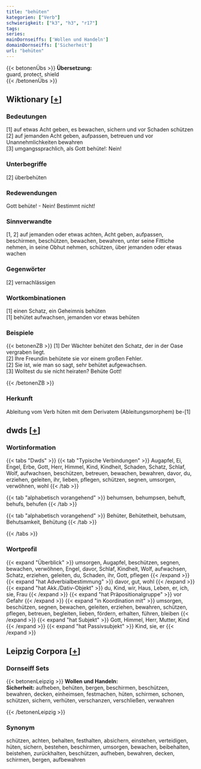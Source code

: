 ```yaml
---
title: "behüten"
kategorien: ["Verb"]
schwierigkeit: ["k3", "h3", "r17"]
tags:
series:
mainDornseiffs: ['Wollen und Handeln']
domainDornseiffs: ['Sicherheit']
url: "behüten"
---
```


{{< betonenÜbs >}}
**Übersetzung:**  
guard, protect, shield  
{{< /betonenÜbs >}}

## Wiktionary [[+](https://de.wiktionary.org/wiki/behüten)]

### Bedeutungen
[1] auf etwas Acht geben, es bewachen, sichern und vor Schaden schützen  
[2] auf jemanden Acht geben, aufpassen, betreuen und vor Unannehmlichkeiten bewahren  
[3] umgangssprachlich, als Gott behüte!: Nein!  

### Unterbegriffe
[2] überbehüten  

### Redewendungen
Gott behüte! - Nein! Bestimmt nicht!  

### Sinnverwandte
[1, 2] auf jemanden oder etwas achten, Acht geben, aufpassen, beschirmen, beschützen, bewachen, bewahren, unter seine Fittiche nehmen, in seine Obhut nehmen, schützen, über jemanden oder etwas wachen  

### Gegenwörter
[2] vernachlässigen  

### Wortkombinationen
[1] einen Schatz, ein Geheimnis behüten  
[1] behütet aufwachsen, jemanden vor etwas behüten  

### Beispiele
{{< betonenZB >}}
[1] Der Wächter behütet den Schatz, der in der Oase vergraben liegt.  
[2] Ihre Freundin behütete sie vor einem großen Fehler.  
[2] Sie ist, wie man so sagt, sehr behütet aufgewachsen.  
[3] Wolltest du sie nicht heiraten? Behüte Gott!  

{{< /betonenZB >}}
### Herkunft
Ableitung vom Verb hüten mit dem Derivatem (Ableitungsmorphem) be-[1]  



## dwds [[+](https://www.dwds.de/wb/behüten)]

### Wortinformation
{{< tabs "Dwds" >}}
{{< tab "Typische Verbindungen" >}}
Augapfel, Ei, Engel, Erbe, Gott, Herr, Himmel, Kind, Kindheit, Schaden, Schatz, Schlaf, Wolf, aufwachsen, beschützen, betreuen, bewachen, bewahren, davor, du, erziehen, geleiten, ihr, lieben, pflegen, schützen, segnen, umsorgen, verwöhnen, wohl
{{< /tab >}}

{{< tab "alphabetisch vorangehend" >}}
behumsen, behumpsen, behuft, behufs, behufen
{{< /tab >}}

{{< tab "alphabetisch vorangehend" >}}
Behüter, Behütetheit, behutsam, Behutsamkeit, Behütung
{{< /tab >}}

{{< /tabs >}}

### Wortprofil
{{< expand "Überblick" >}} umsorgen, Augapfel, beschützen, segnen, bewachen, verwöhnen, Engel, davor, Schlaf, Kindheit, Wolf, aufwachsen, Schatz, erziehen, geleiten, du, Schaden, ihr, Gott, pflegen {{< /expand >}}
{{< expand "hat Adverbialbestimmung" >}} davor, gut, wohl {{< /expand >}}
{{< expand "hat Akk./Dativ-Objekt" >}} du, Kind, wir, Haus, Leben, er, ich, sie, Frau {{< /expand >}}
{{< expand "hat Präpositionalgruppe" >}} vor Gefahr {{< /expand >}}
{{< expand "in Koordination mit" >}} umsorgen, beschützen, segnen, bewachen, geleiten, erziehen, bewahren, schützen, pflegen, betreuen, begleiten, lieben, fördern, erhalten, führen, bleiben {{< /expand >}}
{{< expand "hat Subjekt" >}} Gott, Himmel, Herr, Mutter, Kind {{< /expand >}}
{{< expand "hat Passivsubjekt" >}} Kind, sie, er {{< /expand >}}

## Leipzig Corpora [[+](https://corpora.uni-leipzig.de/en/res?word=behüten&corpusId=deu_newscrawl-public_2018)]

### Dornseiff Sets
{{< betonenLeipzig >}}
**Wollen und Handeln:**  
**Sicherheit:** aufheben, behüten, bergen, beschirmen, beschützen, bewahren, decken, einheimsen, festmachen, hüten, schirmen, schonen, schützen, sichern, verhüten, verschanzen, verschließen, verwahren  

{{< /betonenLeipzig >}}

### Synonym
schützen, achten, behalten, festhalten, absichern, einstehen, verteidigen, hüten, sichern, bestehen, beschirmen, umsorgen, bewachen, beibehalten, beistehen, zurückhalten, beschützen, aufheben, bewahren, decken, schirmen, bergen, aufbewahren

